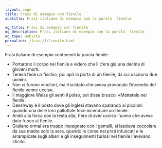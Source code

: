 ```yaml
---
layout: page
title: Frasi di esempio con fienile 
subtitle: Frasi italiane di esempio con la parola  fienile

og_title: Frasi di esempio con fienile 
og_description: Frasi italiane di esempio con la parola  fienile
og_type: website
permalink: /frasi/f/fienile.html
---
```


Frasi italiane di esempio contenenti la parola fienile:


- Portarono il corpo nel fienile e videro che lì c’era già una decina di giovani morti.
- Teresa fece un fischio, poi aprì la porta di un fienile, da cui uscirono due uomini.
- Non ci furono vincitori, ma il soldato che aveva provocato l'incendio del fienile venne ucciso.
- Il maggiore Weiss gli sentì il polso, poi disse brusco: «Mettetelo nel fienile.
- Denshway è il posto dove gli inglesi stavano sparando ai piccioni quando una delle loro pallottole fece incendiare un fienile.
- Andò alla forca con la testa alta, fiero di aver ucciso l'uomo che aveva dato fuoco al fienile.
- Giuliano ormai era troppo impegnato con i gemelli, si lasciava coccolare da sua madre solo la sera, quando le corse nei prati infuocati e le arrampicate sugli alberi e gli inseguimenti furiosi nel fienile l'avevano sfinito.
